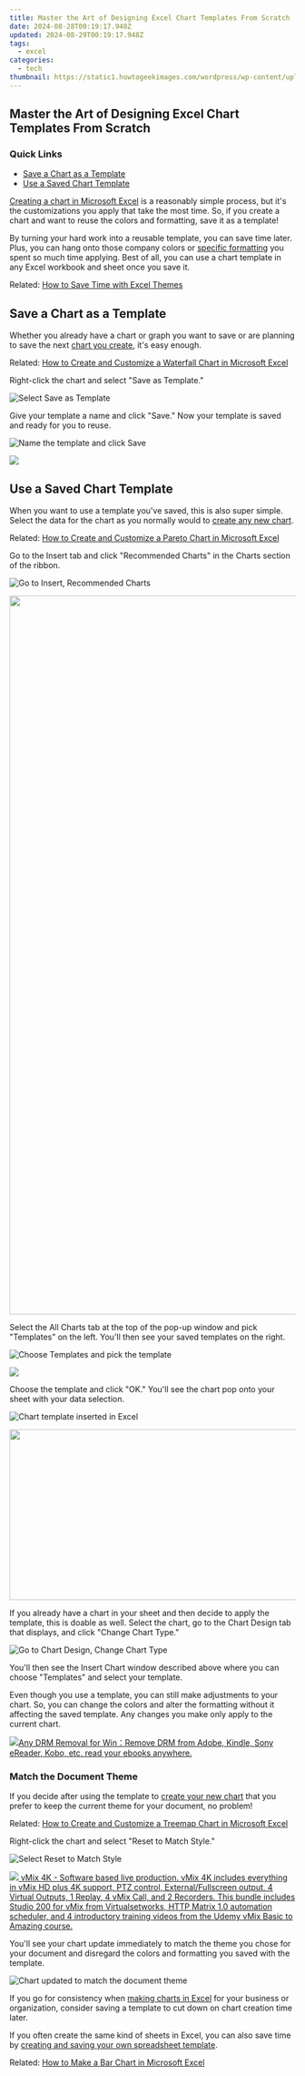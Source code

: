 ```yaml
---
title: Master the Art of Designing Excel Chart Templates From Scratch
date: 2024-08-28T00:19:17.948Z
updated: 2024-08-29T00:19:17.948Z
tags:
  - excel
categories:
  - tech
thumbnail: https://static1.howtogeekimages.com/wordpress/wp-content/uploads/2021/09/microsoft_excel_hero_1200x675.jpg
---
```


## Master the Art of Designing Excel Chart Templates From Scratch

### Quick Links

* [Save a Chart as a Template](https://games-able.techidaily.com/cross-platform-playmates-top-15-friendly-games-to-share/)
* [Use a Saved Chart Template](https://phone-solutions.techidaily.com/in-2024-what-is-fake-gps-location-pro-and-is-it-good-on-apple-iphone-12-pro-max-drfone-by-drfone-virtual-ios/)

[Creating a chart in Microsoft Excel](https://technical-tips.techidaily.com/top-techniques-for-enhancing-photo-quality-on-your-ios-device/) is a reasonably simple process, but it's the customizations you apply that take the most time. So, if you create a chart and want to reuse the colors and formatting, save it as a template!

 By turning your hard work into a reusable template, you can save time later. Plus, you can hang onto those company colors or [specific formatting](https://snapchat-videos.techidaily.com/new-djd-snaps-adding-tracks-to-enhance-videos-for-2024/) you spent so much time applying. Best of all, you can use a chart template in any Excel workbook and sheet once you save it.

Related: [How to Save Time with Excel Themes](https://snapchat-videos.techidaily.com/new-djd-snaps-adding-tracks-to-enhance-videos-for-2024/) 

##  Save a Chart as a Template

 Whether you already have a chart or graph you want to save or are planning to save the next [chart you create](https://youtube-docs.techidaily.com/approved-strategies-for-effective-youtube-playlist-distribution/), it's easy enough.

Related: [How to Create and Customize a Waterfall Chart in Microsoft Excel](https://youtube-docs.techidaily.com/approved-strategies-for-effective-youtube-playlist-distribution/) 

 Right-click the chart and select "Save as Template."

![Select Save as Template](https://static1.howtogeekimages.com/wordpress/wp-content/uploads/2021/10/SaveAsTemplate-ExcelChartTemplate.png) 

 Give your template a name and click "Save." Now your template is saved and ready for you to reuse.

![Name the template and click Save](https://static1.howtogeekimages.com/wordpress/wp-content/uploads/2021/10/NameTemplateSave-ExcelChartTemplate.png) 

<!-- affiliate ads begin -->
<a href="https://shop.copernic.com/order/checkout.php?PRODS=41033095&QTY=1&AFFILIATE=108875&CART=1"><img src="https://secure.2checkout.com/images/merchant/8d30aa96e72440759f74bd2306c1fa3d/Copernic-2023-Affiliate-728x90-Advanced-3YR.png" border="0"></a>
<!-- affiliate ads end -->
##  Use a Saved Chart Template

 When you want to use a template you've saved, this is also super simple. Select the data for the chart as you normally would to [create any new chart](https://snapchat-videos.techidaily.com/new-in-2024-capturing-snapshots-transferring-from-snapchat-to-device-storage/).

Related: [How to Create and Customize a Pareto Chart in Microsoft Excel](https://snapchat-videos.techidaily.com/new-in-2024-capturing-snapshots-transferring-from-snapchat-to-device-storage/) 

 Go to the Insert tab and click "Recommended Charts" in the Charts section of the ribbon.

![Go to Insert, Recommended Charts](https://static1.howtogeekimages.com/wordpress/wp-content/uploads/2021/10/InsertRecommendedCharts-ExcelChartTemplate.png) 

<!-- affiliate ads begin -->
<a href="https://twopages.pxf.io/c/5597632/1873313/18544" target="_top" id="1873313"><img src="//a.impactradius-go.com/display-ad/18544-1873313" border="0" alt="" width="1080" height="1263"/></a><img height="0" width="0" src="https://imp.pxf.io/i/5597632/1873313/18544" style="position:absolute;visibility:hidden;" border="0" />
<!-- affiliate ads end -->
 Select the All Charts tab at the top of the pop-up window and pick "Templates" on the left. You'll then see your saved templates on the right.

![Choose Templates and pick the template](https://static1.howtogeekimages.com/wordpress/wp-content/uploads/2021/10/AllChartsTemplates-ExcelChartTemplate.png) 

<!-- affiliate ads begin -->
<a href="https://store.massmailsoftware.com/order/checkout.php?PRODS=1047974&QTY=1&AFFILIATE=108875&CART=1"><img src="https://secure.avangate.com/images/merchant/dc87c13749315c7217cdc4ac692e704c/banera_for_partners-04_%281%29.jpg" border="0"></a>
<!-- affiliate ads end -->
 Choose the template and click "OK." You'll see the chart pop onto your sheet with your data selection.

![Chart template inserted in Excel](https://static1.howtogeekimages.com/wordpress/wp-content/uploads/2021/10/ChartInserted-ExcelChartTemplate.png) 

<!-- affiliate ads begin -->
<a href="https://aofit.pxf.io/c/5597632/1399701/16396" target="_top" id="1399701"><img src="//a.impactradius-go.com/display-ad/16396-1399701" border="0" alt="" width="960" height="300"/></a><img height="0" width="0" src="https://imp.pxf.io/i/5597632/1399701/16396" style="position:absolute;visibility:hidden;" border="0" />
<!-- affiliate ads end -->
 If you already have a chart in your sheet and then decide to apply the template, this is doable as well. Select the chart, go to the Chart Design tab that displays, and click "Change Chart Type."

![Go to Chart Design, Change Chart Type](https://static1.howtogeekimages.com/wordpress/wp-content/uploads/2021/10/ChangeChartType-ExcelChartTemplate.png) 

 You'll then see the Insert Chart window described above where you can choose "Templates" and select your template.

 Even though you use a template, you can still make adjustments to your chart. So, you can change the colors and alter the formatting without it affecting the saved template. Any changes you make only apply to the current chart.

<!-- affiliate ads begin -->
<a href="https://secure.2checkout.com/order/checkout.php?PRODS=4600113&QTY=1&AFFILIATE=108875&CART=1"><img src="https://www.epubor.com/images/drm-removal-feature2.png" border="0">Any DRM Removal for Win：Remove DRM from Adobe, Kindle, Sony eReader, Kobo, etc, read your ebooks anywhere.</a>
<!-- affiliate ads end -->
###  Match the Document Theme

 If you decide after using the template to [create your new chart](https://extra-guidance.techidaily.com/maximizing-value-in-your-cloud-service-expenditure-for-2024/) that you prefer to keep the current theme for your document, no problem!

Related: [How to Create and Customize a Treemap Chart in Microsoft Excel](https://extra-guidance.techidaily.com/maximizing-value-in-your-cloud-service-expenditure-for-2024/) 

 Right-click the chart and select "Reset to Match Style."

![Select Reset to Match Style](https://static1.howtogeekimages.com/wordpress/wp-content/uploads/2021/10/ResetToMatchStyle-ExcelChartTemplate.png) 

<!-- affiliate ads begin -->
<a href="https://secure.2checkout.com/order/checkout.php?PRODS=30901369&QTY=1&AFFILIATE=108875&CART=1"> <img src="https://secure.avangate.com/images/merchant/ce9a6fb2becc2d235e62b125e9260102/products/1_copy_vMixCallScreenshot1-large.jpg" border="0"> vMix 4K - Software based live production. vMix 4K includes everything in vMix HD plus 4K support, PTZ control, External/Fullscreen output, 4 Virtual Outputs, 1 Replay, 4 vMix Call, and 2 Recorders. 
This bundle includes Studio 200 for vMix from Virtualsetworks, HTTP Matrix 1.0 automation scheduler, and 4 introductory training videos from the Udemy vMix Basic to Amazing course. </a>
<!-- affiliate ads end -->
 You'll see your chart update immediately to match the theme you chose for your document and disregard the colors and formatting you saved with the template.

![Chart updated to match the document theme](https://static1.howtogeekimages.com/wordpress/wp-content/uploads/2021/10/MatchedStyle-ExcelChartTemplate.png) 

 If you go for consistency when [making charts in Excel](https://extra-support.techidaily.com/updated-premium-psd-aesthetic-optimization/) for your business or organization, consider saving a template to cut down on chart creation time later.

 If you often create the same kind of sheets in Excel, you can also save time by [creating and saving your own spreadsheet template](https://android-frp.techidaily.com/in-2024-full-guide-to-bypass-samsung-galaxy-m34-frp-by-drfone-android/).

Related: [How to Make a Bar Chart in Microsoft Excel](https://extra-support.techidaily.com/updated-premium-psd-aesthetic-optimization/)

<ins class="adsbygoogle"
     style="display:block"
     data-ad-format="autorelaxed"
     data-ad-client="ca-pub-7571918770474297"
     data-ad-slot="1223367746"></ins>



<ins class="adsbygoogle"
     style="display:block"
     data-ad-client="ca-pub-7571918770474297"
     data-ad-slot="8358498916"
     data-ad-format="auto"
     data-full-width-responsive="true"></ins>


